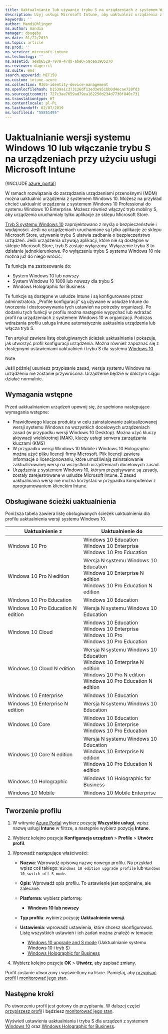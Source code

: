 ```yaml
---
title: Uaktualnianie lub używanie trybu S na urządzeniach z systemem Windows 10 — Microsoft Intune — Azure | Microsoft Docs
description: Użyj usługi Microsoft Intune, aby uaktualnić urządzenia z systemem Windows 10 do innych wersji lub aby włączyć tryb S. Administratorzy mogą używać profilu konfiguracji urządzenia, aby uaktualniać system Windows 10 Professional do wersji Windows 10 Enterprise oraz aby włączać lub wyłączać tryb S. Dowiedz się więcej o obsługiwanych ścieżkach uaktualniania dla systemu Windows 10 Pro, N Edition, Education, Cloud, Enterprise, Core, Holographic i Mobile.
keywords: ''
author: MandiOhlinger
ms.author: mandia
manager: dougeby
ms.date: 01/22/2019
ms.topic: article
ms.prod: ''
ms.service: microsoft-intune
ms.technology: ''
ms.assetid: ae8b6528-7979-47d8-abe0-58cea1905270
ms.reviewer: dagerrit
ms.suite: ems
search.appverid: MET150
ms.custom: intune-azure
ms.collection: M365-identity-device-management
ms.openlocfilehash: b1539a1c373126df13ed3e951bb0d4ecae728fd3
ms.sourcegitcommit: 727c3ae7659ad79ea162250d234d7730f840c731
ms.translationtype: HT
ms.contentlocale: pl-PL
ms.lasthandoff: 02/07/2019
ms.locfileid: "55851495"
---
```

# <a name="upgrade-windows-10-editions-or-enable-s-mode-on-devices-using-microsoft-intune"></a>Uaktualnianie wersji systemu Windows 10 lub włączanie trybu S na urządzeniach przy użyciu usługi Microsoft Intune

[!INCLUDE [azure_portal](./includes/azure_portal.md)]

W ramach rozwiązania do zarządzania urządzeniami przenośnymi (MDM) można uaktualnić urządzenia z systemem Windows 10. Możesz na przykład chcieć uaktualnić urządzenia z systemem Windows 10 Professional do systemu Windows 10 Enterprise. Możesz również włączyć tryb mobilny S, aby urządzenia uruchamiały tylko aplikacje ze sklepu Microsoft Store.

[Tryb S systemu Windows 10](https://support.microsoft.com/help/4456067/windows-10-switch-out-of-s-mode) zaprojektowano z myślą o bezpieczeństwie i wydajności. Jeśli na urządzeniach uruchamiane są tylko aplikacje ze sklepu Microsoft Store, używanie trybu S ułatwia zadbanie o bezpieczeństwo urządzeń. Jeśli urządzenia używają aplikacji, które nie są dostępne w sklepie Microsoft Store, tryb S zostaje wyłączony. Wyłączenie trybu S to działanie jednokierunkowe. Po wyłączeniu trybu S systemu Windows 10 nie można już do niego wrócić.

Ta funkcja ma zastosowanie do:

- System Windows 10 lub nowszy
- System Windows 10 1809 lub nowszy dla trybu S
- Windows Holographic for Business

Te funkcje są dostępne w usłudze Intune i są konfigurowane przez administratora. „Profile konfiguracji” są używane w usłudze Intune do tworzenia i dostosowywania tych ustawień na potrzeby organizacji. Po dodaniu tych funkcji w profilu można następnie wypychać lub wdrażać profil na urządzeniach z systemem Windows 10 w organizacji. Podczas wdrażania profilu usługa Intune automatycznie uaktualnia urządzenia lub włącza tryb S.

Ten artykuł zawiera listę obsługiwanych ścieżek uaktualniania i pokazuje, jak utworzyć profil konfiguracji urządzenia. Można również zapoznać się z dostępnymi ustawieniami uaktualnień i trybu S dla systemu [Windows 10](edition-upgrade-windows-settings.md).

> [!NOTE]
> Jeśli później usuniesz przypisanie zasad, wersja systemu Windows na urządzeniu nie zostanie przywrócona. Urządzenie będzie w dalszym ciągu działać normalnie.

## <a name="prerequisites"></a>Wymagania wstępne

Przed uaktualnianiem urządzeń upewnij się, że spełniono następujące wymagania wstępne:

- Prawidłowego klucza produktu w celu zainstalowanie zaktualizowanej wersji systemu Windows na wszystkich docelowych urządzeniach zasad (w przypadku wersji Windows 10 Desktop). Można użyć kluczy aktywacji wielokrotnej (MAK), kluczy usługi serwera zarządzania kluczami (KMS)
- W przypadku wersji Windows 10 Mobile i Windows 10 Holographic można użyć pliku licencji firmy Microsoft. Plik licencji zawiera informacje o licencjonowaniu, które umożliwiają zainstalowanie zaktualizowanej wersji na wszystkich urządzeniach docelowych zasad.
- Urządzenia z systemem Windows 10, którym przypisywane są zasady, zostały zarejestrowane w usłudze Microsoft Intune. Z zasad uaktualniania wersji nie można korzystać w przypadku komputerów z oprogramowaniem klienckim Intune.

## <a name="supported-upgrade-paths"></a>Obsługiwane ścieżki uaktualnienia

Poniższa tabela zawiera listę obsługiwanych ścieżek uaktualnienia dla profilu uaktualnienia wersji systemu Windows 10.

| Uaktualnienie z | Uaktualnienie do |
|---|---|
| Windows 10 Pro | Windows 10 Education <br/>Windows 10 Enterprise <br/>Windows 10 Pro Education |
| Windows 10 Pro N edition | Wersja N systemu Windows 10 Education <br/>Windows 10 Enterprise N edition <br/>Windows 10 Pro Education N edition | 
| Windows 10 Pro Education | Windows 10 Education | 
| Windows 10 Pro Education N edition | Wersja N systemu Windows 10 Education |
| Windows 10 Cloud | Windows 10 Education <br/>Windows 10 Enterprise <br/>Windows 10 Pro <br/>Windows 10 Pro Education | 
| Windows 10 Cloud N edition | Wersja N systemu Windows 10 Education <br/>Windows 10 Enterprise N edition <br/>Windows 10 Pro N edition <br/>Windows 10 Pro Education N edition | 
| Windows 10 Enterprise | Windows 10 Education | 
| Windows 10 Enterprise N edition | Wersja N systemu Windows 10 Education | 
| Windows 10 Core | Windows 10 Education <br/>Windows 10 Enterprise <br/>Windows 10 Pro Education | 
| Windows 10 Core N edition | Wersja N systemu Windows 10 Education <br/>Windows 10 Enterprise N edition <br/>Windows 10 Pro Education N edition | 
| Windows 10 Holographic | Windows 10 Holographic for Business |
| Windows 10 Mobile | Windows 10 Mobile Enterprise |

<!--The following table provides information about the supported upgrade paths for Windows 10 editions in this policy:

![supported](./media/check_grn.png)  (X) = not supported    
![unsupported](./media/x_blk.png)    (green checkmark) = supported    

|Upgrade from edition\Upgrade to edition|Education|Education N|Pro Education|Pro Education N|Enterprise|Enterprise N|Professional|Professional N|Mobile Enterprise|Holographic for Business|
|--------|--------|--------|--------|--------|--------|--------|--------|--------|--------|--------|--------|
|Pro|![supported](./media/check_grn.png)|![unsupported](./media/x_blk.png)|![supported](./media/check_grn.png)|![unsupported](./media/x_blk.png)|![supported](./media/check_grn.png)|![unsupported](./media/x_blk.png)|![unsupported](./media/x_blk.png)|![unsupported](./media/x_blk.png)|![unsupported](./media/x_blk.png)|![unsupported](./media/x_blk.png)|
|Pro N|![unsupported](./media/x_blk.png)|![supported](./media/check_grn.png)|![unsupported](./media/x_blk.png)|![supported](./media/check_grn.png)|![unsupported](./media/x_blk.png)|![supported](./media/check_grn.png)|![unsupported](./media/x_blk.png)|![unsupported](./media/x_blk.png)|![unsupported](./media/x_blk.png)|![unsupported](./media/x_blk.png)|
|Pro Education|![supported](./media/check_grn.png)|![unsupported](./media/x_blk.png)|![unsupported](./media/x_blk.png)|![unsupported](./media/x_blk.png)|![unsupported](./media/x_blk.png)|![unsupported](./media/x_blk.png)|![unsupported](./media/x_blk.png)|![unsupported](./media/x_blk.png)|![unsupported](./media/x_blk.png)|![unsupported](./media/x_blk.png)|
|Pro Education N|![unsupported](./media/x_blk.png)|![supported](./media/check_grn.png)|![unsupported](./media/x_blk.png)|![unsupported](./media/x_blk.png)|![unsupported](./media/x_blk.png)|![unsupported](./media/x_blk.png)|![unsupported](./media/x_blk.png)|![unsupported](./media/x_blk.png)|![unsupported](./media/x_blk.png)|![unsupported](./media/x_blk.png)|
|Cloud|![supported](./media/check_grn.png)|![unsupported](./media/x_blk.png)|![supported](./media/check_grn.png)|![unsupported](./media/x_blk.png)|![supported](./media/check_grn.png)|![unsupported](./media/x_blk.png)|![supported](./media/check_grn.png)|![unsupported](./media/x_blk.png)|![unsupported](./media/x_blk.png)|![unsupported](./media/x_blk.png)|
|Cloud N|![unsupported](./media/x_blk.png)|![supported](./media/check_grn.png)|![unsupported](./media/x_blk.png)|![supported](./media/check_grn.png)|![unsupported](./media/x_blk.png)|![supported](./media/check_grn.png)|![unsupported](./media/x_blk.png)|![supported](./media/check_grn.png)|![unsupported](./media/x_blk.png)|![unsupported](./media/x_blk.png)|
|Enterprise|![supported](./media/check_grn.png)|![unsupported](./media/x_blk.png)|![unsupported](./media/x_blk.png)|![unsupported](./media/x_blk.png)|![unsupported](./media/x_blk.png)|![unsupported](./media/x_blk.png)|![unsupported](./media/x_blk.png)|![unsupported](./media/x_blk.png)|![unsupported](./media/x_blk.png)|![unsupported](./media/x_blk.png)|
|Enterprise N|![unsupported](./media/x_blk.png)|![supported](./media/check_grn.png)|![unsupported](./media/x_blk.png)|![unsupported](./media/x_blk.png)|![unsupported](./media/x_blk.png)|![unsupported](./media/x_blk.png)|![unsupported](./media/x_blk.png)|![unsupported](./media/x_blk.png)|![unsupported](./media/x_blk.png)|![unsupported](./media/x_blk.png)|
|Core|![supported](./media/check_grn.png)|![unsupported](./media/x_blk.png)|![supported](./media/check_grn.png)|![unsupported](./media/x_blk.png)|![unsupported](./media/x_blk.png)|![unsupported](./media/x_blk.png)   |![unsupported](./media/x_blk.png)|![unsupported](./media/x_blk.png)|![unsupported](./media/x_blk.png)|![unsupported](./media/x_blk.png)|
|Core N|![unsupported](./media/x_blk.png)|![supported](./media/check_grn.png)|![unsupported](./media/x_blk.png)|![supported](./media/check_grn.png)|![unsupported](./media/x_blk.png)|![unsupported](./media/x_blk.png)|![unsupported](./media/x_blk.png)|![unsupported](./media/x_blk.png)|![unsupported](./media/x_blk.png)|![unsupported](./media/x_blk.png)|
|Mobile|![unsupported](./media/x_blk.png)|![unsupported](./media/x_blk.png)|![unsupported](./media/x_blk.png)|![unsupported](./media/x_blk.png)|![unsupported](./media/x_blk.png)|![unsupported](./media/x_blk.png)|![unsupported](./media/x_blk.png)|![unsupported](./media/x_blk.png)|![supported](./media/check_grn.png)|![unsupported](./media/x_blk.png)|
|Holographic|![unsupported](./media/x_blk.png)|![unsupported](./media/x_blk.png)|![unsupported](./media/x_blk.png)|![unsupported](./media/x_blk.png)|![unsupported](./media/x_blk.png)|![unsupported](./media/x_blk.png)|![unsupported](./media/x_blk.png)|![unsupported](./media/x_blk.png)|![unsupported](./media/x_blk.png)|![supported](./media/check_grn.png) -->

## <a name="create-the-profile"></a>Tworzenie profilu

1. W witrynie [Azure Portal](https://portal.azure.com) wybierz pozycję **Wszystkie usługi**, wpisz nazwę usługi **Intune** w filtrze, a następnie wybierz pozycję **Intune**.
2. Wybierz kolejno pozycje **Konfiguracja urządzeń** > **Profile** > **Utwórz profil**.
3. Wprowadź następujące właściwości:

    - **Nazwa**: Wprowadź opisową nazwę nowego profilu. Na przykład wpisz coś takiego: `Windows 10 edition upgrade profile` lub `Windows 10 switch off S mode`.
    - **Opis**: Wprowadź opis profilu. To ustawienie jest opcjonalne, ale zalecane.
    - **Platforma**: wybierz platformę:  

        - **Windows 10 lub nowszy**

    - **Typ profilu**: wybierz pozycję **Uaktualnienie wersji**.
    - **Ustawienia**: wprowadź ustawienia, które chcesz skonfigurować. Listę wszystkich ustawień i ich zadań można znaleźć w temacie:

        - [Windows 10 upgrade and S mode](edition-upgrade-windows-settings.md) (Uaktualnianie systemu Windows 10 i tryb S)
        - [Windows Holographic for Business](holographic-upgrade.md)

4. Wybierz kolejno pozycje **OK** > **Utwórz**, aby zapisać zmiany. 

Profil zostanie utworzony i wyświetlony na liście. Pamiętaj, aby [przypisać profil](device-profile-assign.md) i [monitorować jego stan](device-profile-monitor.md).

## <a name="next-steps"></a>Następne kroki

Po utworzeniu profil jest gotowy do przypisania. W dalszej części [przypiszesz profil](device-profile-assign.md) i będziesz [monitorować jego stan](device-profile-monitor.md).

Wyświetl ustawienia uaktualniania i trybu S dla urządzeń z systemem [Windows 10](edition-upgrade-windows-settings.md) oraz [Windows Holographic for Business](holographic-upgrade.md).
